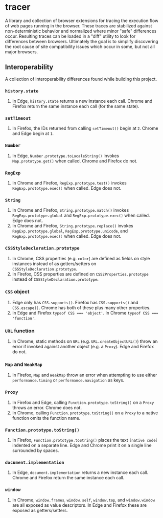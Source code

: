 # tracer

A library and collection of browser extensions for tracing the execution flow
of web pages running in the browser. These traces are stabilized against
non-deterministic behavior and normalized where minor "safe" differences occur.
Resulting traces can be loaded in a "diff" utility to look for differences
between browsers. Ultimately the goal is to simplify discovering the root cause
of site compatibility issues which occur in some, but not all major browsers.

## Interoperability

A collection of interoperability differences found while building this project.

### `history.state`

1. In Edge, `history.state` returns a new instance each call.
   Chrome and Firefox return the same instance each call (for the same state).

### `setTimeout`

1. In Firefox, the IDs returned from calling `setTimeout()` begin at `2`.
   Chrome and Edge begin at `1`.

### `Number`

1. In Edge, `Number.prototype.toLocaleString()` invokes `Map.prototype.get()`
   when called. Chrome and Firefox do not.

### `RegExp`

1. In Chrome and Firefox, `RegExp.prototype.test()` invokes
   `RegExp.prototype.exec()` when called. Edge does not.

### `String`

1. In Chrome and Firefox, `String.prototype.match()` invokes
   `RegExp.prototype.global` and `RegExp.prototype.exec()` when called.
   Edge does not.
2. In Chrome and Firefox, `String.prototype.replace()` invokes
   `RegExp.prototype.global`, `RegExp.prototype.unicode`, and
   `RegExp.prototype.exec()` when called. Edge does not.

### `CSSStyleDeclaration.prototype`

1. In Chrome, CSS properties (e.g. `color`) are defined as fields on style
   instances instead of as getters/setters on `CSSStyleDeclaration.prototype`.
2. In Firefox, CSS properties are defined on `CSS2Properties.prototype`
   instead of `CSSStyleDeclaration.prototype`.

### `CSS` object

1. Edge only has `CSS.supports()`. Firefox has `CSS.supports()` and
   `CSS.escape()`. Chrome has both of these plus many other properties.
2. In Edge and Firefox `typeof CSS === 'object'`.
   In Chrome `typeof CSS === 'function'`.

### `URL` function

1. In Chrome, static methods on `URL` (e.g. `URL.createObjectURL()`) throw an
   error if invoked against another object (e.g. a `Proxy`).
   Edge and Firefox do not.

### `Map` and `WeakMap`

1. In Firefox, `Map` and `WeakMap` throw an error when attempting to use either
   `performance.timing` or `performance.navigation` as keys.

### `Proxy`

1. In Firefox and Edge, calling `Function.prototype.toString()` on a `Proxy`
   throws an error. Chrome does not.
2. In Chrome, calling `Function.prototype.toString()` on a `Proxy` to a native
   function omits the function name.

### `Function.prototype.toString()`

1. In Firefox, `Function.prototype.toString()` places the text `[native code]`
   indented on a separate line. Edge and Chrome print it on a single line
   surrounded by spaces.

### `document.implementation`

1. In Edge, `document.implementation` returns a new instance each call.
   Chrome and Firefox return the same instance each call.

### `window`

1. In Chrome, `window.frames`, `window.self`, `window.top`, and `window.window`
   are all exposed as value descriptors. In Edge and Firefox these are exposed
   as getters/setters.
